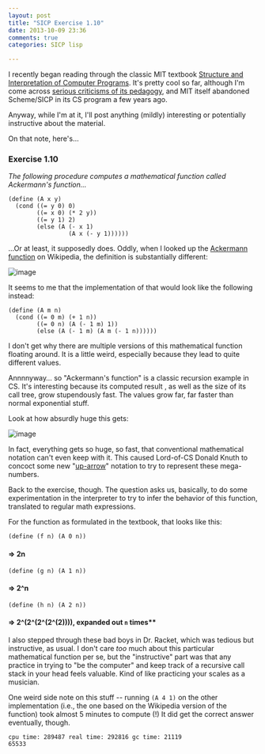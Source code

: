 ```yaml
---
layout: post
title: "SICP Exercise 1.10"
date: 2013-10-09 23:36
comments: true
categories: SICP lisp

---
```


I recently began reading through the classic MIT textbook [Structure and Interpretation of Computer Programs](http://mitpress.mit.edu/sicp/full-text/book/book.html). It's pretty cool so far, although I'm come across [serious criticisms of its pedagogy](http://www.ccs.neu.edu/racket/pubs/jfp2004-fffk.pdf), and MIT itself abandoned Scheme/SICP in its CS program a few years ago.

Anyway, while I'm at it, I'll post anything (mildly) interesting or potentially instructive about the material.

On that note, here's…

<!-- more -->

### Exercise 1.10


*The following procedure computes a mathematical function called Ackermann's function...*

	(define (A x y)
	  (cond ((= y 0) 0)
	        ((= x 0) (* 2 y))
	        ((= y 1) 2)
	        (else (A (- x 1)
	                 (A x (- y 1))))))
	                 
…Or at least, it supposedly does. Oddly, when I looked up the [Ackermann function](http://en.wikipedia.org/wiki/Ackermann_function) on Wikipedia, the definition is substantially different:

![image](http://i.imgur.com/1Qqdoax.png)

It seems to me that the implementation of that would look like the following instead:

	(define (A m n)
	  (cond ((= 0 m) (+ 1 n))
	        ((= 0 n) (A (- 1 m) 1))
	        (else (A (- 1 m) (A m (- 1 n))))))

I don't get why there are multiple versions of this mathematical function floating around. It is a little weird, especially because they lead to quite different values.

Annnnyway… so "Ackermann's function" is a classic recursion example in CS. It's interesting because its computed result , as well as the size of its call tree, grow stupendously fast. The values grow far, far faster than normal exponential stuff.

Look at how absurdly huge this gets:

![image](http://i.imgur.com/39QZ9Xp.png)

In fact, everything gets so huge, so fast, that conventional mathematical notation can't even keep with it. This caused Lord-of-CS Donald Knuth to concoct some new "[up-arrow](http://en.wikipedia.org/wiki/Knuth's_up-arrow_notation)" notation to try to represent these mega-numbers.

Back to the exercise, though. The question asks us, basically, to do some experimentation in the interpreter to try to infer the behavior of this function, translated to regular math expressions.

For the function as formulated in the textbook, that looks like this:

	(define (f n) (A 0 n))
#### => 2n

	(define (g n) (A 1 n))
#### => 2^n

	(define (h n) (A 2 n))

#### => 2^(2^(2^(2^(2)))), expanded out `n` times**

I also stepped through these bad boys in Dr. Racket, which was tedious but instructive, as usual. I don't care *too* much about this particular mathematical function per se, but the "instructive" part was that any practice in trying to "be the computer" and keep track of a recursive call stack in your head feels valuable. Kind of like practicing your scales as a musician.

One weird side note on this stuff -- running `(A 4 1)` on the other implementation (i.e., the one based on the Wikipedia version of the function) took almost 5 minutes to compute (!) It did get the correct answer eventually, though.

	cpu time: 289487 real time: 292816 gc time: 21119
	65533
	